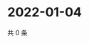# 2022-01-04

共 0 条

<!-- BEGIN WEIBO -->
<!-- 最后更新时间 Tue Jan 04 2022 02:14:13 GMT+0800 (China Standard Time) -->

<!-- END WEIBO -->
